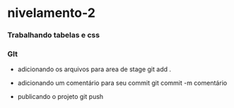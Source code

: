 # nivelamento-2

### Trabalhando tabelas e css

### GIt
* adicionando os arquivos para area de stage
git add .

* adicionando um comentário para seu commit
git commit -m comentário

* publicando o projeto
git push
